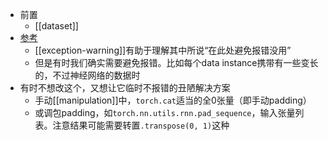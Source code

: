 - 前置
  - [[dataset]]
- [参考](https://blog.csdn.net/qq_43391414/article/details/120462055)
  - [[exception-warning]]有助于理解其中所说“在此处避免报错没用”
  - 但是有时我们确实需要避免报错。比如每个data instance携带有一些变长的，不过神经网络的数据时
- 有时不想改这个，又想让它临时不报错的丑陋解决方案
  - 手动[[manipulation]]中，`torch.cat`适当的全0张量（即手动padding）
  - 或调包padding，如`torch.nn.utils.rnn.pad_sequence`，输入张量列表。注意结果可能需要转置`.transpose(0, 1)`这种